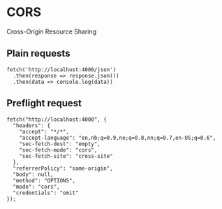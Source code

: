 # CORS
Cross-Origin Resource Sharing

## Plain requests
```
fetch('http://localhost:4000/json')
  .then(response => response.json())
  .then(data => console.log(data))
```

## Preflight request
```
fetch("http://localhost:4000", {
  "headers": {
    "accept": "*/*",
    "accept-language": "en,nb;q=0.9,no;q=0.8,nn;q=0.7,en-US;q=0.6",
    "sec-fetch-dest": "empty",
    "sec-fetch-mode": "cors",
    "sec-fetch-site": "cross-site"
  },
  "referrerPolicy": "same-origin",
  "body": null,
  "method": "OPTIONS",
  "mode": "cors",
  "credentials": "omit"
});
``` 
